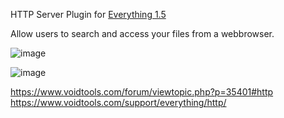 HTTP Server Plugin for [Everything 1.5](https://www.voidtools.com/forum/viewtopic.php?f=12&t=9787)

Allow users to search and access your files from a webbrowser.

![image](https://github.com/user-attachments/assets/c41251d7-76ca-4df3-8dfb-2019f48a25a0)

![image](https://github.com/user-attachments/assets/ecb63c87-0150-40c2-aa60-8e2331e241da)

https://www.voidtools.com/forum/viewtopic.php?p=35401#http
<br/>
https://www.voidtools.com/support/everything/http/
